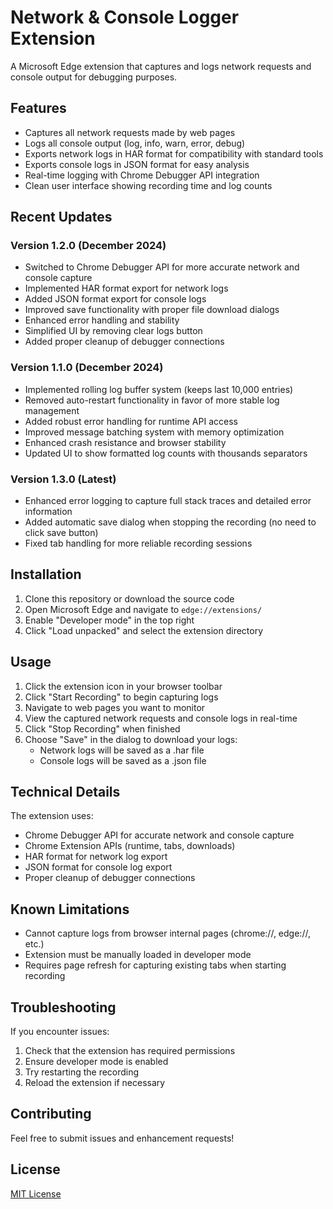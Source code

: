 # Network & Console Logger Extension

A Microsoft Edge extension that captures and logs network requests and console output for debugging purposes.

## Features

- Captures all network requests made by web pages
- Logs all console output (log, info, warn, error, debug)
- Exports network logs in HAR format for compatibility with standard tools
- Exports console logs in JSON format for easy analysis
- Real-time logging with Chrome Debugger API integration
- Clean user interface showing recording time and log counts

## Recent Updates

### Version 1.2.0 (December 2024)
- Switched to Chrome Debugger API for more accurate network and console capture
- Implemented HAR format export for network logs
- Added JSON format export for console logs
- Improved save functionality with proper file download dialogs
- Enhanced error handling and stability
- Simplified UI by removing clear logs button
- Added proper cleanup of debugger connections

### Version 1.1.0 (December 2024)
- Implemented rolling log buffer system (keeps last 10,000 entries)
- Removed auto-restart functionality in favor of more stable log management
- Added robust error handling for runtime API access
- Improved message batching system with memory optimization
- Enhanced crash resistance and browser stability
- Updated UI to show formatted log counts with thousands separators

### Version 1.3.0 (Latest)
- Enhanced error logging to capture full stack traces and detailed error information
- Added automatic save dialog when stopping the recording (no need to click save button)
- Fixed tab handling for more reliable recording sessions

## Installation

1. Clone this repository or download the source code
2. Open Microsoft Edge and navigate to `edge://extensions/`
3. Enable "Developer mode" in the top right
4. Click "Load unpacked" and select the extension directory

## Usage

1. Click the extension icon in your browser toolbar
2. Click "Start Recording" to begin capturing logs
3. Navigate to web pages you want to monitor
4. View the captured network requests and console logs in real-time
5. Click "Stop Recording" when finished
6. Choose "Save" in the dialog to download your logs:
   - Network logs will be saved as a .har file
   - Console logs will be saved as a .json file

## Technical Details

The extension uses:
- Chrome Debugger API for accurate network and console capture
- Chrome Extension APIs (runtime, tabs, downloads)
- HAR format for network log export
- JSON format for console log export
- Proper cleanup of debugger connections

## Known Limitations

- Cannot capture logs from browser internal pages (chrome://, edge://, etc.)
- Extension must be manually loaded in developer mode
- Requires page refresh for capturing existing tabs when starting recording

## Troubleshooting

If you encounter issues:
1. Check that the extension has required permissions
2. Ensure developer mode is enabled
3. Try restarting the recording
4. Reload the extension if necessary

## Contributing

Feel free to submit issues and enhancement requests!

## License

[MIT License](LICENSE)
